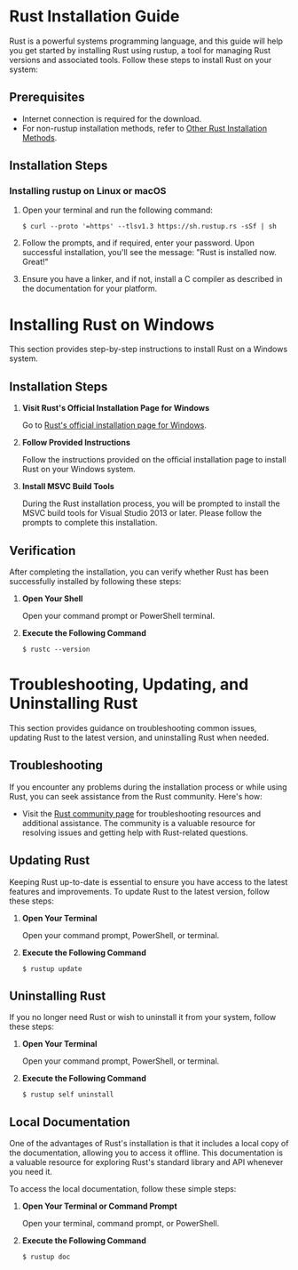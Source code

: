 # Rust Installation Guide

Rust is a powerful systems programming language, and this guide will help you get started by installing Rust using rustup, a tool for managing Rust versions and associated tools. Follow these steps to install Rust on your system:

## Prerequisites

- Internet connection is required for the download.
- For non-rustup installation methods, refer to [Other Rust Installation Methods](https://forge.rust-lang.org/infra/other-installation-methods.html).

## Installation Steps

### Installing rustup on Linux or macOS

1. Open your terminal and run the following command:

   ```shell
   $ curl --proto '=https' --tlsv1.3 https://sh.rustup.rs -sSf | sh
   ```

2. Follow the prompts, and if required, enter your password. Upon successful installation, you'll see the message: "Rust is installed now. Great!"
3. Ensure you have a linker, and if not, install a C compiler as described in the documentation for your platform.

# Installing Rust on Windows

This section provides step-by-step instructions to install Rust on a Windows system.

## Installation Steps

1. **Visit Rust's Official Installation Page for Windows**

   Go to [Rust's official installation page for Windows](https://www.rust-lang.org/tools/install).

2. **Follow Provided Instructions**

   Follow the instructions provided on the official installation page to install Rust on your Windows system.

3. **Install MSVC Build Tools**

   During the Rust installation process, you will be prompted to install the MSVC build tools for Visual Studio 2013 or later. Please follow the prompts to complete this installation.

## Verification

After completing the installation, you can verify whether Rust has been successfully installed by following these steps:

1. **Open Your Shell**

   Open your command prompt or PowerShell terminal.

2. **Execute the Following Command**

   ```shell
   $ rustc --version
   ```

# Troubleshooting, Updating, and Uninstalling Rust

This section provides guidance on troubleshooting common issues, updating Rust to the latest version, and uninstalling Rust when needed.

## Troubleshooting

If you encounter any problems during the installation process or while using Rust, you can seek assistance from the Rust community. Here's how:

- Visit the [Rust community page](https://www.rust-lang.org/community) for troubleshooting resources and additional assistance. The community is a valuable resource for resolving issues and getting help with Rust-related questions.

## Updating Rust

Keeping Rust up-to-date is essential to ensure you have access to the latest features and improvements. To update Rust to the latest version, follow these steps:

1. **Open Your Terminal**

   Open your command prompt, PowerShell, or terminal.

2. **Execute the Following Command**

   ```shell
   $ rustup update
   ```

## Uninstalling Rust

If you no longer need Rust or wish to uninstall it from your system, follow these steps:

1. **Open Your Terminal**

   Open your command prompt, PowerShell, or terminal.

2. **Execute the Following Command**

   ```shell
   $ rustup self uninstall
   ```

## Local Documentation

One of the advantages of Rust's installation is that it includes a local copy of the documentation, allowing you to access it offline. This documentation is a valuable resource for exploring Rust's standard library and API whenever you need it.

To access the local documentation, follow these simple steps:

1. **Open Your Terminal or Command Prompt**

   Open your terminal, command prompt, or PowerShell.

2. **Execute the Following Command**

   ```shell
   $ rustup doc
   ```
